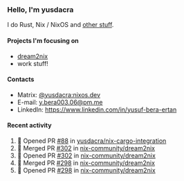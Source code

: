 ### Hello, I'm yusdacra

I do Rust, Nix / NixOS and [other stuff](https://gaze.systems/).

#### Projects I'm focusing on

- [dream2nix](https://github.com/nix-community/dream2nix)
- work stuff!

#### Contacts

- Matrix: [@yusdacra:nixos.dev](https://matrix.to/#/@yusdacra:nixos.dev)
- E-mail: y.bera003.06@pm.me
- LinkedIn: https://www.linkedin.com/in/yusuf-bera-ertan

#### Recent activity

<!--START_SECTION:activity-->
1. 💪 Opened PR [#88](https://github.com/yusdacra/nix-cargo-integration/pull/88) in [yusdacra/nix-cargo-integration](https://github.com/yusdacra/nix-cargo-integration)
2. 🎉 Merged PR [#302](https://github.com/nix-community/dream2nix/pull/302) in [nix-community/dream2nix](https://github.com/nix-community/dream2nix)
3. 💪 Opened PR [#302](https://github.com/nix-community/dream2nix/pull/302) in [nix-community/dream2nix](https://github.com/nix-community/dream2nix)
4. 🎉 Merged PR [#298](https://github.com/nix-community/dream2nix/pull/298) in [nix-community/dream2nix](https://github.com/nix-community/dream2nix)
5. 💪 Opened PR [#298](https://github.com/nix-community/dream2nix/pull/298) in [nix-community/dream2nix](https://github.com/nix-community/dream2nix)
<!--END_SECTION:activity-->
